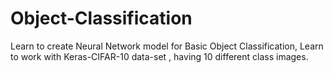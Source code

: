 # Object-Classification
Learn to create Neural Network model for Basic Object Classification, Learn to work with Keras-CIFAR-10 data-set , having 10 different class images. 
